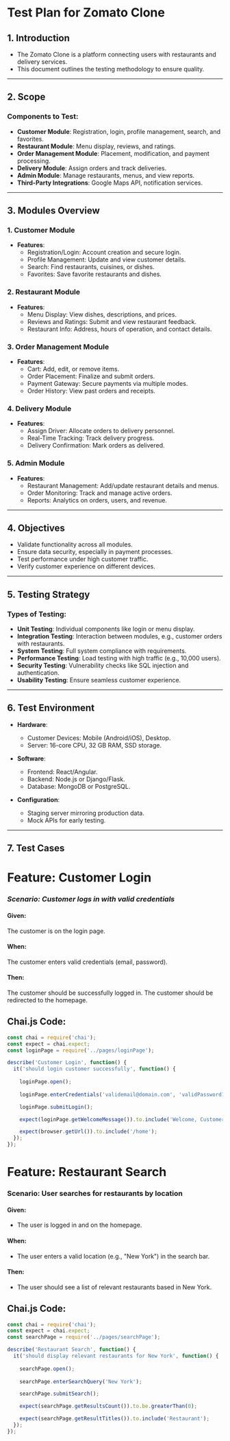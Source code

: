# Test Plan for Zomato Clone

## 1. Introduction
- The Zomato Clone is a platform connecting users with restaurants and delivery services.
- This document outlines the testing methodology to ensure quality.

---

## 2. Scope
### Components to Test:
- **Customer Module**: Registration, login, profile management, search, and favorites.
- **Restaurant Module**: Menu display, reviews, and ratings.
- **Order Management Module**: Placement, modification, and payment processing.
- **Delivery Module**: Assign orders and track deliveries.
- **Admin Module**: Manage restaurants, menus, and view reports.
- **Third-Party Integrations**: Google Maps API, notification services.

---

## 3. Modules Overview

### **1. Customer Module**
- **Features**:
  - Registration/Login: Account creation and secure login.
  - Profile Management: Update and view customer details.
  - Search: Find restaurants, cuisines, or dishes.
  - Favorites: Save favorite restaurants and dishes.

### **2. Restaurant Module**
- **Features**:
  - Menu Display: View dishes, descriptions, and prices.
  - Reviews and Ratings: Submit and view restaurant feedback.
  - Restaurant Info: Address, hours of operation, and contact details.

### **3. Order Management Module**
- **Features**:
  - Cart: Add, edit, or remove items.
  - Order Placement: Finalize and submit orders.
  - Payment Gateway: Secure payments via multiple modes.
  - Order History: View past orders and receipts.

### **4. Delivery Module**
- **Features**:
  - Assign Driver: Allocate orders to delivery personnel.
  - Real-Time Tracking: Track delivery progress.
  - Delivery Confirmation: Mark orders as delivered.

### **5. Admin Module**
- **Features**:
  - Restaurant Management: Add/update restaurant details and menus.
  - Order Monitoring: Track and manage active orders.
  - Reports: Analytics on orders, users, and revenue.

---

## 4. Objectives
- Validate functionality across all modules.
- Ensure data security, especially in payment processes.
- Test performance under high customer traffic.
- Verify customer experience on different devices.

---

## 5. Testing Strategy
### Types of Testing:
- **Unit Testing**: Individual components like login or menu display.
- **Integration Testing**: Interaction between modules, e.g., customer orders with restaurants.
- **System Testing**: Full system compliance with requirements.
- **Performance Testing**: Load testing with high traffic (e.g., 10,000 users).
- **Security Testing**: Vulnerability checks like SQL injection and authentication.
- **Usability Testing**: Ensure seamless customer experience.

---

## 6. Test Environment
- **Hardware**:
  - Customer Devices: Mobile (Android/iOS), Desktop.
  - Server: 16-core CPU, 32 GB RAM, SSD storage.

- **Software**:
  - Frontend: React/Angular.
  - Backend: Node.js or Django/Flask.
  - Database: MongoDB or PostgreSQL.

- **Configuration**:
  - Staging server mirroring production data.
  - Mock APIs for early testing.

---

## 7. Test Cases
# Feature: Customer Login

### *Scenario: Customer logs in with valid credentials*

#### Given:
The customer is on the login page.

#### When:
The customer enters valid credentials (email, password).

#### Then:
The customer should be successfully logged in.
The customer should be redirected to the homepage.

## Chai.js Code:

```javascript
const chai = require('chai');
const expect = chai.expect;
const loginPage = require('../pages/loginPage'); 

describe('Customer Login', function() {
  it('should login customer successfully', function() {
    
    loginPage.open();
    
    loginPage.enterCredentials('validemail@domain.com', 'validPassword123');

    loginPage.submitLogin();

    expect(loginPage.getWelcomeMessage()).to.include('Welcome, Customer');

    expect(browser.getUrl()).to.include('/home');
  });
});
```

# Feature: Restaurant Search

### **Scenario: User searches for restaurants by location**

#### **Given:**
- The user is logged in and on the homepage.

#### **When:**
- The user enters a valid location (e.g., "New York") in the search bar.

#### **Then:**
- The user should see a list of relevant restaurants based in New York.


## Chai.js Code:

```javascript
const chai = require('chai');
const expect = chai.expect;
const searchPage = require('../pages/searchPage');

describe('Restaurant Search', function() {
  it('should display relevant restaurants for New York', function() {
    
    searchPage.open();
   
    searchPage.enterSearchQuery('New York');

    searchPage.submitSearch();

    expect(searchPage.getResultsCount()).to.be.greaterThan(0);

    expect(searchPage.getResultTitles()).to.include('Restaurant');
  });
});
```






